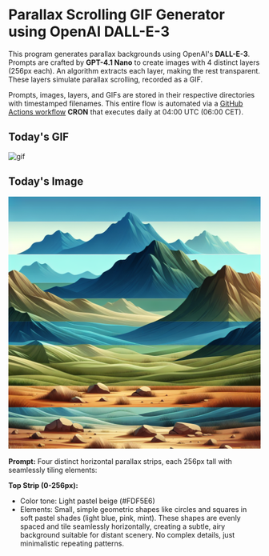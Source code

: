 # Parallax Scrolling GIF Generator using OpenAI DALL-E-3

This program generates parallax backgrounds using OpenAI's **DALL-E-3**.
Prompts are crafted by **GPT-4.1 Nano** to create images with 4 distinct layers (256px each).
An algorithm extracts each layer, making the rest transparent.
These layers simulate parallax scrolling, recorded as a GIF.

Prompts, images, layers, and GIFs are stored in their respective directories with timestamped filenames. 
This entire flow is automated via a [GitHub Actions workflow](.github/workflows/gif_publisher.yml) **CRON** that executes daily at 04:00 UTC (06:00 CET).

## Today's GIF
![gif](gifs/gif_current.gif)

## Today's Image

![image](images/image_current.png)

**Prompt:** Four distinct horizontal parallax strips, each 256px tall with seamlessly tiling elements:

**Top Strip (0-256px):**  
- Color tone: Light pastel beige (#FDF5E6)  
- Elements: Small, simple geometric shapes like circles and squares in soft pastel shades (light blue, pink, mint). These shapes are evenly spaced and tile seamlessly horizontally, creating a subtle, airy background suitable for distant scenery. No complex details, just minimalistic repeating patterns.
